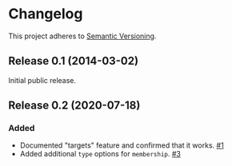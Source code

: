 # Changelog

This project adheres to [Semantic Versioning](https://semver.org/spec/v2.0.0.html).

## Release 0.1 (2014-03-02)

Initial public release.

## Release 0.2 (2020-07-18)

### Added

- Documented "targets" feature and confirmed that it works. [#1](https://github.com/paulhoadley/ResXML/issues/1)
- Added additional `type` options for `membership`. [#3](https://github.com/paulhoadley/ResXML/issues/3)
